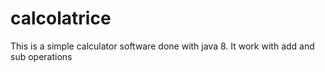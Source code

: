 # calcolatrice

This is a simple calculator software done with java 8. It work with add and sub operations

